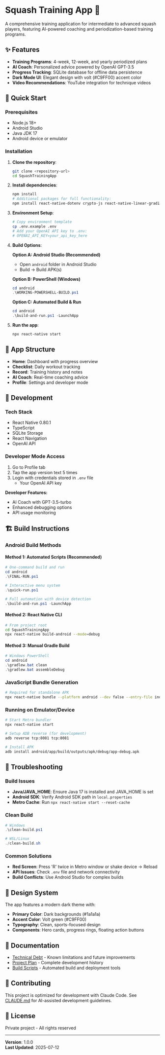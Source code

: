# Squash Training App 🎾

A comprehensive training application for intermediate to advanced squash players, featuring AI-powered coaching and periodization-based training programs.

## ✨ Features

- **Training Programs**: 4-week, 12-week, and yearly periodized plans
- **AI Coach**: Personalized advice powered by OpenAI GPT-3.5
- **Progress Tracking**: SQLite database for offline data persistence
- **Dark Mode UI**: Elegant design with volt (#C9FF00) accent color
- **Video Recommendations**: YouTube integration for technique videos

## 🚀 Quick Start

### Prerequisites
- Node.js 18+
- Android Studio
- Java JDK 17
- Android device or emulator

### Installation

1. **Clone the repository**:
   ```bash
   git clone <repository-url>
   cd SquashTrainingApp
   ```

2. **Install dependencies**:
   ```bash
   npm install
   # Additional packages for full functionality:
   npm install react-native-dotenv crypto-js react-native-linear-gradient react-native-svg
   ```

3. **Environment Setup**:
   ```bash
   # Copy environment template
   cp .env.example .env
   # Add your OpenAI API key to .env:
   # OPENAI_API_KEY=your_api_key_here
   ```

4. **Build Options**:

   **Option A: Android Studio (Recommended)**
   - Open `android` folder in Android Studio
   - Build → Build APK(s)

   **Option B: PowerShell (Windows)**
   ```powershell
   cd android
   .\WORKING-POWERSHELL-BUILD.ps1
   ```

   **Option C: Automated Build & Run**
   ```powershell
   cd android
   .\build-and-run.ps1 -LaunchApp
   ```

5. **Run the app**:
   ```bash
   npx react-native start
   ```

## 📱 App Structure

- **Home**: Dashboard with progress overview
- **Checklist**: Daily workout tracking
- **Record**: Training history and notes
- **AI Coach**: Real-time coaching advice
- **Profile**: Settings and developer mode

## 🔧 Development

### Tech Stack
- React Native 0.80.1
- TypeScript
- SQLite Storage
- React Navigation
- OpenAI API

### Developer Mode Access
1. Go to Profile tab
2. Tap the app version text 5 times
3. Login with credentials stored in `.env` file
   - Your OpenAI API key

**Developer Features:**
- AI Coach with GPT-3.5-turbo
- Enhanced debugging options
- API usage monitoring

## 🏗️ Build Instructions

### Android Build Methods

#### Method 1: Automated Scripts (Recommended)
```powershell
# One-command build and run
cd android
.\FINAL-RUN.ps1

# Interactive menu system
.\quick-run.ps1

# Full automation with device detection
.\build-and-run.ps1 -LaunchApp
```

#### Method 2: React Native CLI
```bash
# From project root
cd SquashTrainingApp
npx react-native build-android --mode=debug
```

#### Method 3: Manual Gradle Build
```powershell
# Windows PowerShell
cd android
.\gradlew.bat clean
.\gradlew.bat assembleDebug
```

### JavaScript Bundle Generation
```bash
# Required for standalone APK
npx react-native bundle --platform android --dev false --entry-file index.js --bundle-output android/app/src/main/assets/index.android.bundle --assets-dest android/app/src/main/res/ --reset-cache
```

### Running on Emulator/Device
```bash
# Start Metro bundler
npx react-native start

# Setup ADB reverse (for development)
adb reverse tcp:8081 tcp:8081

# Install APK
adb install android/app/build/outputs/apk/debug/app-debug.apk
```

## 🔧 Troubleshooting

### Build Issues
- **Java/JAVA_HOME**: Ensure Java 17 is installed and JAVA_HOME is set
- **Android SDK**: Verify Android SDK path in `local.properties`
- **Metro Cache**: Run `npx react-native start --reset-cache`

### Clean Build
```powershell
# Windows
.\clean-build.ps1

# WSL/Linux
./clean-build.sh
```

### Common Solutions
- **Red Screen**: Press 'R' twice in Metro window or shake device → Reload
- **API Issues**: Check `.env` file and network connectivity
- **Build Conflicts**: Use Android Studio for complex builds

## 🎨 Design System

The app features a modern dark theme with:
- **Primary Color**: Dark backgrounds (#1a1a1a)
- **Accent Color**: Volt green (#C9FF00)
- **Typography**: Clean, sports-focused design
- **Components**: Hero cards, progress rings, floating action buttons

## 📄 Documentation

- [Technical Debt](TECHNICAL_DEBT.md) - Known limitations and future improvements
- [Project Plan](../project_plan.md) - Complete development history
- [Build Scripts](scripts/) - Automated build and deployment tools

## 🤝 Contributing

This project is optimized for development with Claude Code. See [CLAUDE.md](../CLAUDE.md) for AI-assisted development guidelines.

## 📄 License

Private project - All rights reserved

---
**Version**: 1.0.0  
**Last Updated**: 2025-07-12